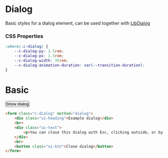 # Dialog

Basic styles for a dialog element, can be used together with [LibDialog](/docs/lib/dialog)

### CSS Properties

```css
:where(.c-dialog) {
    --c-dialog-py: 1.5rem;
    --c-dialog-px: 1.5rem;
    --c-dialog-width: 35rem;
    --c-dialog-animation-duration: var(--transition-duration);
}
```

# Basic

<button class="ui-btn bg-primary" id="showDialog" style="padding: var(--ui-btn-py) var(--ui-btn-px)">Show dialog</button>

```html
<form class="c-dialog" method="dialog">
    <div class="ui-heading">Example dialog</div>
    <br>
    <div class="ui-text">
        <p>You can close this dialog with Esc, clicking outside, or by form submit</p>
    </div>
    <br>
    <button class="ui-btn">Close dialog</button>
</form>
```
